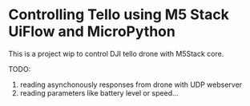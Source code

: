 # Controlling Tello using M5 Stack UiFlow and MicroPython

This is a project wip to control DJI tello drone with M5Stack core.

TODO: 
1) reading asynchonously responses from drone with UDP webserver
2) reading parameters like battery level or speed...
